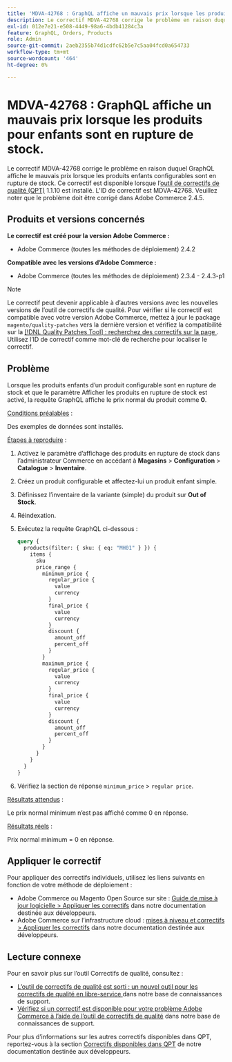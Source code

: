 ```yaml
---
title: 'MDVA-42768 : GraphQL affiche un mauvais prix lorsque les produits pour enfants sont en rupture de stock'
description: Le correctif MDVA-42768 corrige le problème en raison duquel GraphQL affiche le mauvais prix lorsque les produits enfants configurables sont en rupture de stock. Ce correctif est disponible lorsque l’[outil de correctifs de qualité (QPT)](/help/announcements/adobe-commerce-announcements/magento-quality-patches-released-new-tool-to-self-serve-quality-patches.md) 1.1.10 est installé. L’ID de correctif est MDVA-42768. Veuillez noter que le problème doit être corrigé dans Adobe Commerce 2.4.5.
exl-id: 012e7e21-e508-4449-98a6-4bdb41284c3a
feature: GraphQL, Orders, Products
role: Admin
source-git-commit: 2aeb2355b74d1cdfc62b5e7c5aa04fcd0a654733
workflow-type: tm+mt
source-wordcount: '464'
ht-degree: 0%

---
```


# MDVA-42768 : GraphQL affiche un mauvais prix lorsque les produits pour enfants sont en rupture de stock.

Le correctif MDVA-42768 corrige le problème en raison duquel GraphQL affiche le mauvais prix lorsque les produits enfants configurables sont en rupture de stock. Ce correctif est disponible lorsque l’[outil de correctifs de qualité (QPT)](/help/announcements/adobe-commerce-announcements/magento-quality-patches-released-new-tool-to-self-serve-quality-patches.md) 1.1.10 est installé. L’ID de correctif est MDVA-42768. Veuillez noter que le problème doit être corrigé dans Adobe Commerce 2.4.5.

## Produits et versions concernés

**Le correctif est créé pour la version Adobe Commerce :**

* Adobe Commerce (toutes les méthodes de déploiement) 2.4.2

**Compatible avec les versions d’Adobe Commerce :**

* Adobe Commerce (toutes les méthodes de déploiement) 2.3.4 - 2.4.3-p1

>[!NOTE]
>
>Le correctif peut devenir applicable à d’autres versions avec les nouvelles versions de l’outil de correctifs de qualité. Pour vérifier si le correctif est compatible avec votre version Adobe Commerce, mettez à jour le package `magento/quality-patches` vers la dernière version et vérifiez la compatibilité sur la [[!DNL Quality Patches Tool] : recherchez des correctifs sur la page ](https://experienceleague.adobe.com/tools/commerce-quality-patches/index.html). Utilisez l’ID de correctif comme mot-clé de recherche pour localiser le correctif.

## Problème

Lorsque les produits enfants d’un produit configurable sont en rupture de stock et que le paramètre Afficher les produits en rupture de stock est activé, la requête GraphQL affiche le prix normal du produit comme **0**.

<u>Conditions préalables</u> :

Des exemples de données sont installés.

<u>Étapes à reproduire</u> :

1. Activez le paramètre d’affichage des produits en rupture de stock dans l’administrateur Commerce en accédant à **Magasins** > **Configuration** > **Catalogue** > **Inventaire**.
1. Créez un produit configurable et affectez-lui un produit enfant simple.
1. Définissez l’inventaire de la variante (simple) du produit sur **Out of Stock**.
1. Réindexation.
1. Exécutez la requête GraphQL ci-dessous :

   ```GraphQL
   query {
     products(filter: { sku: { eq: "MH01" } }) {
       items {
         sku
         price_range {
           minimum_price {
             regular_price {
               value
               currency
             }
             final_price {
               value
               currency
             }
             discount {
               amount_off
               percent_off
             }
           }
           maximum_price {
             regular_price {
               value
               currency
             }
             final_price {
               value
               currency
             }
             discount {
               amount_off
               percent_off
             }
           }
         }
       }
     }
   }
   ```

1. Vérifiez la section de réponse `minimum_price` > `regular price`.

<u>Résultats attendus</u> :

Le prix normal minimum n’est pas affiché comme 0 en réponse.

<u>Résultats réels</u> :

Prix normal minimum = 0 en réponse.

## Appliquer le correctif

Pour appliquer des correctifs individuels, utilisez les liens suivants en fonction de votre méthode de déploiement :

* Adobe Commerce ou Magento Open Source sur site : [Guide de mise à jour logicielle > Appliquer les correctifs](https://experienceleague.adobe.com/en/docs/commerce-operations/tools/quality-patches-tool/usage) dans notre documentation destinée aux développeurs.
* Adobe Commerce sur l’infrastructure cloud : [mises à niveau et correctifs > Appliquer les correctifs](https://experienceleague.adobe.com/en/docs/commerce-cloud-service/user-guide/develop/upgrade/apply-patches) dans notre documentation destinée aux développeurs.

## Lecture connexe

Pour en savoir plus sur l’outil Correctifs de qualité, consultez :

* [ L’outil de correctifs de qualité est sorti : un nouvel outil pour les correctifs de qualité en libre-service ](/help/announcements/adobe-commerce-announcements/magento-quality-patches-released-new-tool-to-self-serve-quality-patches.md) dans notre base de connaissances de support.
* [Vérifiez si un correctif est disponible pour votre problème Adobe Commerce à l’aide de l’outil de correctifs de qualité](/help/support-tools/patches-available-in-qpt-tool/check-patch-for-magento-issue-with-magento-quality-patches.md) dans notre base de connaissances de support.

Pour plus d’informations sur les autres correctifs disponibles dans QPT, reportez-vous à la section [Correctifs disponibles dans QPT](https://experienceleague.adobe.com/tools/commerce-quality-patches/index.html) de notre documentation destinée aux développeurs.
